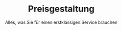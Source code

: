 ---
title: "Preisgestaltung"
subtitle: "Alles, was Sie für einen erstklassigen Service brauchen"
description: "Everything you need for best in class service"
draft: false
layout: "pricing"

pricing_list:
  # pricing item
  - name : "Basisplan"
    currency: "$"
    price: "0"
    price_per : "Monat"
    info : "Am besten für kleine Personen"
    recommended : false
    services:
    - "Express Service"
    - "Customs Clearance"
    - "Time-Critical Services"
    button:
      enable : true
      label : "Kostenlos starten"
      link : "#!"
      
  # pricing item
  - name : "Professioneller Plan"
    currency: "$"
    price: "49"
    price_per : "Monat"
    info : "Best For Professionals"
    recommended : true
    services:
    - "Express Service"
    - "Customs Clearance"
    - "Time-Critical Services"
    - "Cloud Service"
    - "Best Dashboard"
    button:
      enable : true
      label : "Loslegen"
      link : "#!"
      
  # pricing item
  - name : "Geschäftsplan"
    currency: "$"
    price: "199"
    price_per : "Monat"
    info : "Best For Large Individuals"
    recommended : false
    services:
    - "Express Service"
    - "Customs Clearance"
    - "Time-Critical Services"
    button:
      enable : true
      label : "Loslegen"
      link : "#!"


# faq
faq:
  enable: true
  section: "faq"


# call_to_action
call_to_action:
  enable : true
  title : "Brauchen Sie einen größeren Plan?"
  image : "images/cta.svg"
  content : "Lorem ipsum dolor sit amet, consectetur adipiscing elit. Consequat tristique eget amet, tempus eu at consecttur."
  button:
    enable : true
    label : "Contact Us"
    link : "contact/"
---
